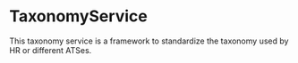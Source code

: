 # TaxonomyService
This taxonomy service is a framework to standardize the taxonomy used by HR or different ATSes. 
